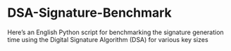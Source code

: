 # DSA-Signature-Benchmark
Here’s an English Python script for benchmarking the signature generation time using the Digital Signature Algorithm (DSA) for various key sizes

